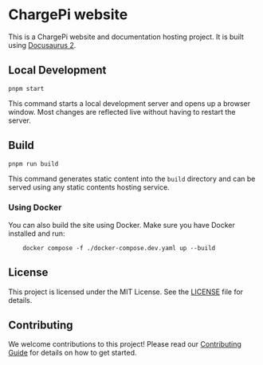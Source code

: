 # ChargePi website

This is a ChargePi website and documentation hosting project. It is built using [Docusaurus 2](https://docusaurus.io/).

## Local Development

```console
pnpm start
```

This command starts a local development server and opens up a browser window. Most changes are reflected live without
having to restart the server.

## Build

```console
pnpm run build
```

This command generates static content into the `build` directory and can be served using any static contents hosting
service.

### Using Docker

You can also build the site using Docker. Make sure you have Docker installed and run:

```console
    docker compose -f ./docker-compose.dev.yaml up --build
```

## License

This project is licensed under the MIT License. See the [LICENSE](LICENSE) file for details.

## Contributing

We welcome contributions to this project! Please read our [Contributing Guide](CONTRIBUTING.md) for details on how to
get started.
